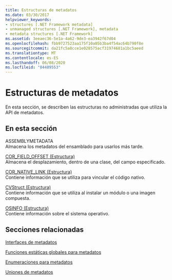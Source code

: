 ```yaml
---
title: Estructuras de metadatos
ms.date: 03/30/2017
helpviewer_keywords:
- structures [.NET Framework metadata]
- unmanaged structures [.NET Framework], metadata
- metadata structures [.NET Framework]
ms.assetid: 3eeaec36-5e1a-4a62-9de3-ea3942f67d04
ms.openlocfilehash: fbb9727523aa175f10a05b3ba4f54ac64b790f8e
ms.sourcegitcommit: da21fc5a8cce1e028575acf31974681a1bc5aeed
ms.translationtype: MT
ms.contentlocale: es-ES
ms.lasthandoff: 06/08/2020
ms.locfileid: "84489553"
---
```

# <a name="metadata-structures"></a>Estructuras de metadatos
En esta sección, se describen las estructuras no administradas que utiliza la API de metadatos.  
  
## <a name="in-this-section"></a>En esta sección  
 ASSEMBLYMETADATA  
 Almacena los metadatos del ensamblado para usarlos más tarde.  
  
 [COR_FIELD_OFFSET (Estructura)](cor-field-offset-structure.md)  
 Almacena el desplazamiento, dentro de una clase, del campo especificado.  
  
 [COR_NATIVE_LINK (Estructura)](cor-native-link-structure.md)  
 Contiene información que se utiliza para vincular el código nativo.  
  
 [CVStruct (Estructura)](cvstruct-structure.md)  
 Contiene información que se utiliza al instalar un módulo o una imagen compuesta.  
  
 [OSINFO (Estructura)](osinfo-structure.md)  
 Contiene información sobre el sistema operativo.  
  
## <a name="related-sections"></a>Secciones relacionadas  
 [Interfaces de metadatos](metadata-interfaces.md)  
  
 [Funciones estáticas globales para metadatos](metadata-global-static-functions.md)  
  
 [Enumeraciones para metadatos](metadata-enumerations.md)  
  
 [Uniones de metadatos](metadata-unions.md)
